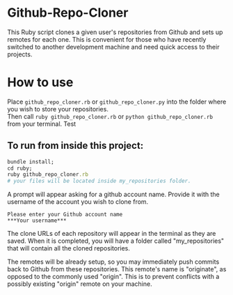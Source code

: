 # Github-Repo-Cloner
This Ruby script clones a given user's repositories from Github and sets up remotes for each one. This is convenient for 
those who have recently switched to another development machine and need quick access to their projects.

# How to use

Place `github_repo_cloner.rb` or `github_repo_cloner.py` into the folder where you wish to store your repositories. 
<br/>Then call `ruby github_repo_cloner.rb` or `python github_repo_cloner.rb`
from your terminal. Test

## To run from inside this project:
```ruby
bundle install; 
cd ruby; 
ruby github_repo_cloner.rb
# your files will be located inside my_repositories folder.
```

A prompt will appear asking for a github account name. Provide it with the username of the account you wish to clone from.

```
Please enter your Github account name
***Your username***
```

The clone URLs of each repository will appear in the terminal as they are saved. When it is completed, you will have a folder
called "my_repositories" that will contain all the cloned repositories.

The remotes will be already setup, so you may immediately push commits back to Github from these repositories. This remote's
name is "originate", as opposed to the commonly used "origin". This is to prevent conflicts with a possibly existing "origin" remote
on your machine.

